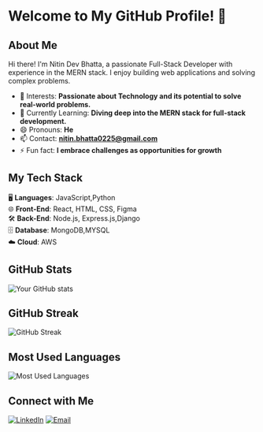 # Welcome to My GitHub Profile! 👋
## About Me
Hi there! I'm Nitin Dev Bhatta, a passionate Full-Stack Developer with experience in the MERN stack. I enjoy building web applications and solving complex problems.

- 👀 Interests: **Passionate about Technology and its potential to solve real-world problems.**
- 🌱 Currently Learning: **Diving deep into the MERN stack for full-stack development.**
- 😄 Pronouns: **He**
- 📫 Contact: **nitin.bhatta0225@gmail.com**
- ⚡ Fun fact: **I embrace challenges as opportunities for growth**

## My Tech Stack

🖥 **Languages**: JavaScript,Python  
🌐 **Front-End**: React, HTML, CSS, Figma  
🛠 **Back-End**: Node.js, Express.js,Django  
🗄️ **Database**: MongoDB,MYSQL  
☁️ **Cloud**: AWS  

## GitHub Stats
![Your GitHub stats](https://github-readme-stats.vercel.app/api?username=NitinBhatta&show_icons=true&hide_border=true&count_private=true&theme=radical)

## GitHub Streak
![GitHub Streak](https://streak-stats.demolab.com/?user=NitinBhatta&theme=radical)

## Most Used Languages
![Most Used Languages](https://github-readme-stats.vercel.app/api/top-langs/?username=NitinBhatta&layout=compact&theme=radical)

## Connect with Me
[![LinkedIn](https://img.shields.io/badge/-LinkedIn-0077B5?style=flat-square&logo=LinkedIn&logoColor=white)](linkedin.com/in/nitin-dev-bhatta-315684205/)
[![Email](https://img.shields.io/badge/Email-D14836?style=flat-square&logo=gmail&logoColor=white)](mailto:nitin.bhatta0225@gmail.com) 



